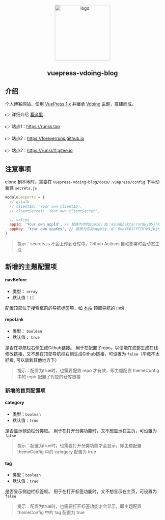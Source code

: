 <p align="center">
  <a href="https://www.runss.top/" rel="noopener noreferrer">
    <img width="180" src="https://cdn.staticaly.com/gh/foreverRuns/image-hosting@main/blog/logo.29d7zjnv9nb4.png" alt="logo">
  </a>
</p>

<h2 align="center">vuepress-vdoing-blog</h2>


## 介绍

个人博客网站，使用 [VuePress 1.x](https://vuepress.vuejs.org/zh/) 并继承 [Vdoing](https://github.com/xugaoyi/vuepress-theme-vdoing) 主题，搭建而成。

:point_right: 详细介绍 [看这里](https://runss11.gitee.io/pages/51c561/)

:point_right: 站点1：https://runss.top

:point_right: 站点2：https://foreverruns.github.io

:point_right: 站点2：https://runss11.gitee.io

## 注意事项

clone 到本地时，需要在 `vuepress-vdoing-blog/docs/.vuepress/config` 下手动新建 `secrets.js`

```js
module.exports = {
  // gitalk
  // clientID: 'Your own clientID',
  // clientSecret: 'Your own clientSecret',

  // valine
  appId: 'Your own appId', // 替换为你的appId，如：kSuWQbsktacrorUwyB5jrkkW-gzGjcHsz
  appKey: 'Your own appKey', // 替换为你的appKey，如：8vbYX017fTIKYmljkjr506P6
}

```

> 提示：secrets.js 不会上传到仓库中，Github Actions 自动部署时会动态生成

## 新增的主题配置项

#### navBefore

* 类型： `array`
* 默认值：`[]`

配置顶部位于搜索框前的导航标签项，如 [本站](https://runss.top) 顶部导航的 `🔑索引` 

#### repoLink

* 类型： `boolean`
* 默认值： `true`

是否在导航栏右侧生成Github链接。 用于在配置了repo，以便能在底部生成在线修改链接，又不想在顶部导航栏右侧生成Github链接，可设置为 `false`（毕竟不太好看, 可以放到其他地方下）

> 提示：配置为true时，也需要配置 repo 才有效，即主题配置 themeConfig 中的 repo 配置了对应的仓库链接

### 新增的首页配置项

#### category

* 类型：`boolean`
* 默认值：`true`

是否显示侧边栏分类框。 用于在打开分类功能时，又不想显示在主页，可设置为 `false`

> 提示：配置为true时，也需要打开分类功能才会显示，即主题配置 themeConfig 中的 category 配置为 true

#### tag

* 类型：`boolean`
* 默认值：`true`

是否显示侧边栏标签框。 用于在打开标签功能时，又不想显示在主页，可设置为 `false`

> 提示：配置为true时，也需要打开标签功能才会显示，即主题配置 themeConfig 中的 tag 配置为 true

